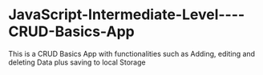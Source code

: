 # JavaScript-Intermediate-Level----CRUD-Basics-App
This is a CRUD Basics App with functionalities such as Adding, editing and deleting Data plus saving to local Storage
